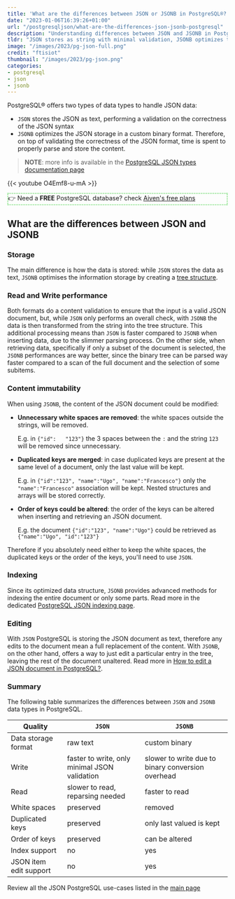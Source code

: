 ```yaml
---
title: 'What are the differences between JSON or JSONB in PostgreSQL®?'
date: "2023-01-06T16:39:26+01:00"
url: "/postgresqljson/what-are-the-differences-json-jsonb-postgresql"
description: "Understanding differences between JSON and JSONB in PostgreSQL"
tldr: "JSON stores as string with minimal validation, JSONB optimizes the content"
image: "/images/2023/pg-json-full.png"
credit: "ftisiot"
thumbnail: "/images/2023/pg-json.png"
categories:
- postgresql
- json
- jsonb
---
```


PostgreSQL® offers two types of data types to handle JSON data:
* `JSON` stores the JSON as text, performing a validation on the correctness of the JSON syntax
* `JSONB` optimizes the JSON storage in a custom binary format. Therefore, on top of validating the correctness of the JSON format, time is spent to properly parse and store the content.

<!--more-->

> **NOTE**: more info is available in the [PostgreSQL JSON types documentation page](https://www.postgresql.org/docs/current/datatype-json.html)

{{< youtube O4Emf8-u-mA >}} 

<p style="border:2px dotted #77dd77;"> 👉 Need a <b>FREE</b> PostgreSQL database? check <a href="https://go.aiven.io/francesco-signup">Aiven's free plans</a></p>

## What are the differences between JSON and JSONB

### Storage
The main difference is how the data is stored: while `JSON` stores the data as text, `JSONB` optimises the information storage by creating a [tree structure](https://erthalion.info/2017/12/21/advanced-json-benchmarks/). 

### Read and Write performance

Both formats do a content validation to ensure that the input is a valid JSON document, but, while `JSON` only performs an overall check, with `JSONB` the data is then transformed from the string into the tree structure. This additional processing means than `JSON` is faster compared to `JSONB` when inserting data, due to the slimmer parsing process. On the other side, when retrieving data, specifically if only a subset of the document is selected, the `JSONB` performances are way better, since the binary tree can be parsed way faster compared to a scan of the full document and the selection of some subitems.

### Content immutability

When using `JSONB`, the content of the JSON document could be modified:

* **Unnecessary white spaces are removed**: the white spaces outside the strings, will be removed. 
  
  E.g. in `{"id":   "123"}` the 3 spaces between the `:` and the string `123` will be removed since unnecessary.

* **Duplicated keys are merged**: in case duplicated keys are present at the same level of a document, only the last value will be kept.
  
  E.g. in `{"id":"123", "name":"Ugo", "name":"Francesco"}` only the `"name":"Francesco"` association will be kept. Nested structures and arrays will be stored correctly.

* **Order of keys could be altered**: the order of the keys can be altered when inserting and retrieving an JSON document.

  E.g. the document `{"id":"123", "name":"Ugo"}` could be retrieved as `{"name":"Ugo", "id":"123"}`

Therefore if you absolutely need either to keep the white spaces, the duplicated keys or the order of the keys, you'll need to use `JSON`.

### Indexing

Since its optimized data structure, `JSONB` provides advanced methods for indexing the entire document or only some parts. Read more in the dedicated [PostgreSQL JSON indexing page](/postgresqljson/how-to-index-and-query-json-postgresql).

### Editing

With `JSON` PostgreSQL is storing the JSON document as text, therefore any edits to the document mean a full replacement of the content.
With `JSONB`, on the other hand, offers a way to just edit a particular entry in the tree, leaving the rest of the document unaltered. Read more in [How to edit a JSON document in PostgreSQL?](/postgresqljson/how-to-edit-json-postgresql).


### Summary

The following table summarizes the differences between `JSON` and `JSONB` data types in PostgreSQL.

| Quality | `JSON` | `JSONB` |
| --- | ----------- | ----------- |
| Data storage format | raw text | custom binary |
| Write | faster to write, only minimal JSON validation | slower to write due to binary conversion overhead |
| Read | slower to read, reparsing needed | faster to read |
| White spaces | preserved | removed |
| Duplicated keys | preserved | only last valued is kept |
| Order of keys | preserved | can be altered |
| Index support | no | yes |
| JSON item edit support | no | yes |



Review all the JSON PostgreSQL use-cases listed in the [main page](/postgresqljson/main)